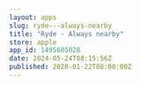 ```yaml
---
layout: apps
slug: ryde---always-nearby
title: "Ryde - Always nearby"
store: apple
app_id: 1495605028
date: 2024-05-24T08:15:56Z
published: 2020-01-22T08:00:00Z
---
```

